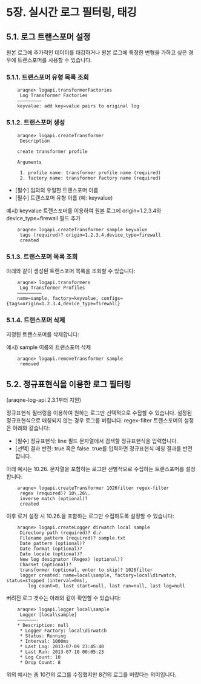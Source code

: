 # 5장. 실시간 로그 필터링, 태깅

## 5.1. 로그 트랜스포머 설정

원본 로그에 추가적인 데이터를 태깅하거나 원본 로그에 특정한 변형을 가하고 싶은 경우에 트랜스포머를 사용할 수 있습니다.

### 5.1.1. 트랜스포머 유형 목록 조회

~~~
    araqne> logapi.transformerFactories
     Log Transformer Factories
    —————————
    keyvalue: add key=value pairs to original log
~~~

### 5.1.2. 트랜스포머 생성

~~~
    araqne> logapi.createTransformer
     Description

    create transformer profile

    Arguments

     1. profile name: transformer profile name (required)
     2. factory name: transformer factory name (required)
~~~

* [필수] 임의의 유일한 트랜스포머 이름
* [필수] 트랜스포머 유형 이름 (예: keyvalue)

예시) keyvalue 트랜스포머를 이용하여 원본 로그에 origin=1.2.3.4와 device_type=firewall 필드 추가

~~~
    araqne> logapi.createTransformer sample keyvalue
     tags (required)? origin=1.2.3.4,device_type=firewall
     created
~~~

### 5.1.3. 트랜스포머 목록 조회

아래와 같이 생성된 트랜스포머 목록을 조회할 수 있습니다:

~~~
    araqne> logapi.transformers
     Log Transformer Profiles
    ————————–
    name=sample, factory=keyvalue, configs={tags=origin=1.2.3.4,device_type=firewall}
~~~

### 5.1.4. 트랜스포머 삭제

지정된 트랜스포머를 삭제합니다:

예시) sample 이름의 트랜스포머 삭제

~~~
    araqne> logapi.removeTransformer sample
     removed
~~~

## 5.2. 정규표현식을 이용한 로그 필터링

(araqne-log-api 2.3.1부터 지원)

정규표현식 필터링을 이용하여 원하는 로그만 선택적으로 수집할 수 있습니다. 설정된 정규표현식으로 매칭되지 않는 경우 로그를 버립니다. regex-filter 트랜스포머의 설정은 아래와 같습니다:
* [필수] 정규표현식: line 필드 문자열에서 검색할 정규표현식을 입력합니다.
* [선택] 결과 반전: true 혹은 false. true를 입력하면 정규표현식 매칭 결과를 반전합니다.

아래 예시는 10.26. 문자열을 포함하는 로그만 선별적으로 수집하는 트랜스포머를 설정합니다:

~~~
    araqne> logapi.createTransformer 1026filter regex-filter
     regex (required)? 10\.26\.
     inverse match (optional)?
     created
~~~

이후 로거 설정 시 10.26.을 포함하는 로그만 수집하도록 설정할 수 있습니다:

~~~
    araqne> logapi.createLogger dirwatch local sample
     Directory path (required)? d:/
     Filename pattern (required)? sample.txt
     Date pattern (optional)?
     Date format (optional)?
     Date locale (optional)?
     New log designator (Regex) (optional)?
     Charset (optional)?
     transformer (optional, enter to skip)? 1026filter
     logger created: name=local\sample, factory=local\dirwatch, status=stopped (interval=0ms), 
        log count=0, last start=null, last run=null, last log=null
~~~

버려진 로그 갯수는 아래와 같이 확인할 수 있습니다:

~~~
    araqne> logapi.logger local\sample
     Logger [local\sample]
    ———————-
    * Description: null
     * Logger Factory: local\dirwatch
     * Status: Running
     * Interval: 1000ms
     * Last Log: 2013-07-09 23:45:40
     * Last Run: 2013-07-10 00:05:23
     * Log Count: 10
     * Drop Count: 8
~~~

위의 예시는 총 10건의 로그를 수집했지만 8건의 로그를 버렸다는 의미입니다.


